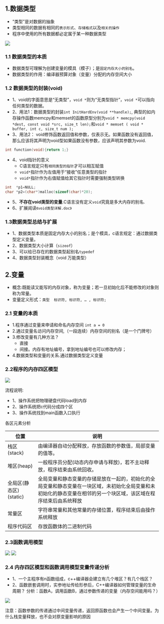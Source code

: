 ## 1.数据类型
* “类型”是对数据的抽象
* 类型相同的数据有相同的`表示形式`、`存储格式`以及`相关的操作`
* 程序中使用的所有数据都必定属于某一种数据类型 

<image src="./image/01.png"/>

### 1.1 数据类型的本质

* 数据类型可理解为创建变量的模具（模子）；是`固定内存大小的别名`。
* 数据类型的作用：编译器预算对象（变量）分配的内存空间大小

### 1.2 数据类型的封装(void)

* 1、void的字面意思是“无类型”，`void *`则为“无类型指针”，`void *`可以指向任何类型的数据。
* 2、用法1：数据类型的封装`int InitHardEnv(void **handle);`, 典型的如内存操作函数memcpy和memset的函数原型分别为`void * memcpy(void *dest, const void *src, size_t len);`和`void * memset ( void * buffer, int c, size_t num );`
* 3、用法2：  void修饰函数返回值和参数，仅表示无。如果函数没有返回值，那么应该将其声明为void型如果函数没有参数，应该声明其参数为void.

```c
int function(void){return 1;}
```
* 4、void指针的意义
	*  C语言规定只有`相同类型的指针`才可以相互赋值
	* `void*`指针作为左值用于“接收”任意类型的指针
	* `void*`指针作为右值赋值给其它指针时需要强制类型转换

```c
int  *p1=NULL;
char *p2=(char*)malloc(sizeof(char)*20);
```

* 5、**不存在void类型的变量**.C语言没有定义`void`究竟是多大内存的别名.
* 6、扩展阅读`《void类型详解.doc》`

### 1.3数据类型总结与扩展
* 1、数据类型本质是固定内存大小的别名；是个模具，c语言规定：通过数据类型定义变量。
* 2、数据类型大小计算（`sizeof`）
* 3、可以给已存在的数据类型起别名`typedef`
* 4、数据类型封装概念（void 万能类型）

## 2.变量

* 概念:既能读又能写的内存对象，称为变量；若一旦初始化后不能修改的对象则称为常量。
* 变量定义形式：`类型  标识符, 标识符, … , 标识符;` 

### 2.1 变量的本质

* 1.程序通过变量来申请和命名内存空间 `int a = 0`
* 2.通过变量名访问内存空间,（一段连续）内存空间的别名（是一个门牌号） 
* 3.修改变量有几种方法？
	* 直接
	* 间接。内存有地址编号，拿到地址编号也可以修改内存；
* 4.数据类型和变量的关系.通过数据类型定义变量

### 2.2程序的内存四区模型

<image src="./image/02.png"/>

流程说明:

* 1、操作系统把物理硬盘代码load到内存
* 2、操作系统把c代码分成四个区
* 3、操作系统找到main函数入口执行

各区元素分析

|位置     |说明|
|-------|--|
|栈区(stack)|由编译器自动分配释放，存放函数的参数值，局部变量的值等。|
|堆区(heap)|一般程序员分配(动态内存申请与释放)，若不主动释放，程序结束由系统回收。|
|全局区(静态区)(static)|全局变量和静态变量的存储是放在一起的，初始化的全局变量和静态变量在一块区域，未初始化全局变量和未初始化的静态变量在相邻的另一个块区域，该区域在程序结束后由系统释放|
|常量区|字符串常量和其他常量的存储位置，程序结束后由操作系统释放|
|程序代码区|存放函数体的二进制代码|

### 2.3函数调用模型

<image src="./image/03.png"/>

<image src="./image/04.png"/>

### 2.4 内存四区模型和函数调用模型变量传递分析

* 1、一个主程序有n函数组成，c++编译器会建立有几个堆区？有几个栈区？
* 2、函数嵌套调用时，实参地址传给形参后，C++编译器如何管理变量的生命周期？
分析：函数A，调用函数B，通过参数传递的变量（内存空间能用吗？）

<image src="./image/05.png"/>

注意：函数参数的传递通过中间变量传递，返回原函数也会产生一个中间变量。为什么栈变量释放，也不会对原变量影响的原因
